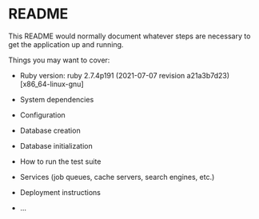 # README

This README would normally document whatever steps are necessary to get the
application up and running.

Things you may want to cover:

* Ruby version: ruby 2.7.4p191 (2021-07-07 revision a21a3b7d23) [x86_64-linux-gnu]

* System dependencies

* Configuration

* Database creation

* Database initialization

* How to run the test suite

* Services (job queues, cache servers, search engines, etc.)

* Deployment instructions

* ...
